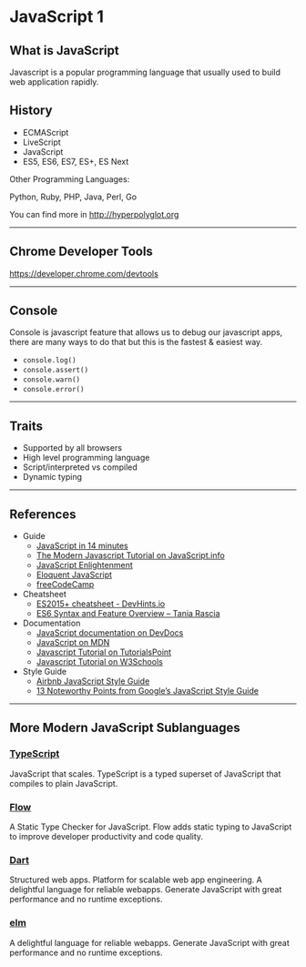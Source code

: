 # JavaScript 1

## What is JavaScript

Javascript is a popular programming language that usually used to build web application rapidly.

## History

- ECMAScript
- LiveScript
- JavaScript
- ES5, ES6, ES7, ES+, ES Next

Other Programming Languages:

Python, Ruby, PHP, Java, Perl, Go

You can find more in http://hyperpolyglot.org

---

## Chrome Developer Tools

https://developer.chrome.com/devtools

---

## Console

Console is javascript feature that allows us to debug our javascript apps, there are many ways to do that but this is the fastest & easiest way.

- `console.log()`
- `console.assert()`
- `console.warn()`
- `console.error()`

---

## Traits

- Supported by all browsers
- High level programming language
- Script/interpreted vs compiled
- Dynamic typing

---

## References

- Guide
  - [JavaScript in 14 minutes](https://jgthms.com/javascript-in-14-minutes)
  - [The Modern Javascript Tutorial on JavaScript.info](https://javascript.info)
  - [JavaScript Enlightenment](http://javascriptenlightenment.com)
  - [Eloquent JavaScript](https://eloquentjavascript.net)
  - [freeCodeCamp](https://www.freecodecamp.org)
- Cheatsheet
  - [ES2015+ cheatsheet - DevHints.io](https://devhints.io/es6)
  - [ES6 Syntax and Feature Overview – Tania Rascia](https://www.taniarascia.com/es6-syntax-and-feature-overview)
- Documentation
  - [JavaScript documentation on DevDocs](http://devdocs.io/javascript)
  - [JavaScript on MDN](https://developer.mozilla.org/bm/docs/Web/JavaScript)
  - [Javascript Tutorial on TutorialsPoint](https://www.tutorialspoint.com/javascript/index.htm)
  - [Javascript Tutorial on W3Schools](https://www.w3schools.com/js/default.asp)
- Style Guide
  - [Airbnb JavaScript Style Guide](https://github.com/airbnb/javascript)
  - [13 Noteworthy Points from Google’s JavaScript Style Guide](https://medium.freecodecamp.org/google-publishes-a-javascript-style-guide-here-are-some-key-lessons-1810b8ad050b)

---

## More Modern JavaScript Sublanguages

### [TypeScript](http://www.typescriptlang.org)

JavaScript that scales. TypeScript is a typed superset of JavaScript that compiles to plain JavaScript.

### [Flow](https://flow.org)

A Static Type Checker for JavaScript. Flow adds static typing to JavaScript to improve developer productivity and code quality.

### [Dart](https://www.dartlang.org)

Structured web apps. Platform for scalable web app engineering. A delightful language for reliable webapps. Generate JavaScript with great performance and no runtime exceptions.

### [elm](http://elm-lang.org)

A delightful language for reliable webapps. Generate JavaScript with great performance and no runtime exceptions.
